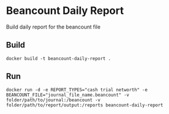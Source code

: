 # Beancount Daily Report

Build daily report for the beancount file

## Build

`docker build -t beancount-daily-report .`

## Run

`docker run -d -e REPORT_TYPES="cash trial networth" -e BEANCOUNT_FILE="journal_file_name.beancount" -v folder/path/to/journal:/beancount -v folder/path/to/report/output:/reports beancount-daily-report`

